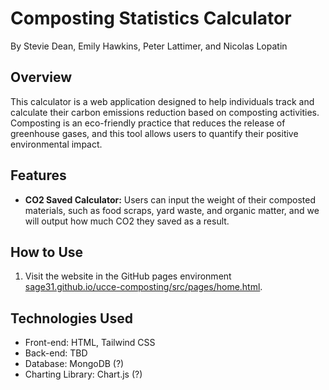 # Composting Statistics Calculator

By Stevie Dean, Emily Hawkins, Peter Lattimer, and Nicolas Lopatin

## Overview

This calculator is a web application designed to help individuals track and calculate their carbon emissions reduction based on composting activities. Composting is an eco-friendly practice that reduces the release of greenhouse gases, and this tool allows users to quantify their positive environmental impact.

## Features

- **CO2 Saved Calculator:** Users can input the weight of their composted materials, such as food scraps, yard waste, and organic matter, and we will output how much CO2 they saved as a result.

## How to Use

1. Visit the website in the GitHub pages environment [sage31.github.io/ucce-composting/src/pages/home.html](https://sage31.github.io/ucce-composting/src/pages/home.html).

## Technologies Used

- Front-end: HTML, Tailwind CSS
- Back-end: TBD
- Database: MongoDB (?)
- Charting Library: Chart.js (?)
